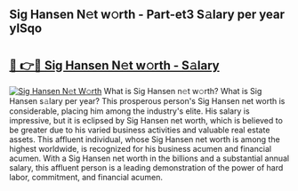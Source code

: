 ## Sig Hansen N𝚎t w𝚘rth - Part-et3 S𝚊lary per year yISqo

# <h2><a href="http://gc44vou.nevu.top/?p=Sig+Hansen">🔗 👉🔴 Sig Hansen N𝚎t w𝚘rth - S𝚊lary</a></h2>

[![Sig Hansen N𝚎t W𝚘rth](https://i.imgur.com/Oavwk0R.jpeg)](http://gc44vou.nevu.top/?p=Sig+Hansen)
What is Sig Hansen n𝚎t w𝚘rth? What is Sig Hansen s𝚊lary per year?
This prosperous person's Sig Hansen net worth is considerable, placing him among the industry's elite. His salary is impressive, but it is eclipsed by Sig Hansen net worth, which is believed to be greater due to his varied business activities and valuable real estate assets. This affluent individual, whose Sig Hansen net worth is among the highest worldwide, is recognized for his business acumen and financial acumen. With a Sig Hansen net worth in the billions and a substantial annual salary, this affluent person is a leading demonstration of the power of hard labor, commitment, and financial acumen.
